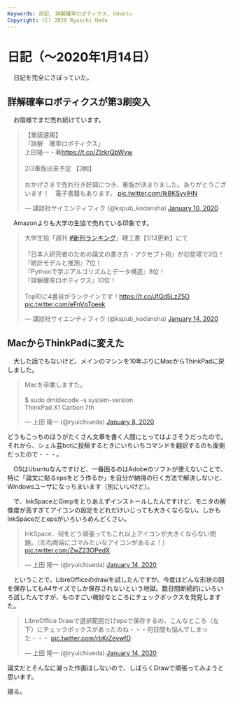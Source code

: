```yaml
---
Keywords: 日記, 詳解確率ロボティクス, Ubuntu
Copyright: (C) 2020 Ryuichi Ueda
---
```


# 日記（〜2020年1月14日） 

　日記を完全にさぼっていた。

## 詳解確率ロボティクスが第3刷突入

　お陰様でまだ売れ続けています。

<blockquote class="twitter-tweet" data-partner="tweetdeck"><p lang="ja" dir="ltr">【重版速報】<br>『詳解　確率ロボティクス』<br>上田隆一・著<a href="https://t.co/ZlzkrQbWyw">https://t.co/ZlzkrQbWyw</a><br><br>2/3重版出来予定 【3刷】<br><br>おかげさまで売れ行き好調につき、重版が決まりました。ありがとうございます！　電子書籍もあります。 <a href="https://t.co/IkBKSyvlHN">pic.twitter.com/IkBKSyvlHN</a></p>&mdash; 講談社サイエンティフィク (@kspub_kodansha) <a href="https://twitter.com/kspub_kodansha/status/1215486841673019392?ref_src=twsrc%5Etfw">January 10, 2020</a></blockquote>
<script async src="https://platform.twitter.com/widgets.js" charset="utf-8"></script>

　Amazonよりも大学の生協で売れている印象です。

<blockquote class="twitter-tweet" data-partner="tweetdeck"><p lang="ja" dir="ltr">大学生協「週刊 <a href="https://twitter.com/hashtag/%E6%96%B0%E5%88%8A%E3%83%A9%E3%83%B3%E3%82%AD%E3%83%B3%E3%82%B0?src=hash&amp;ref_src=twsrc%5Etfw">#新刊ランキング</a>」理工書【1/13更新】にて<br><br>『日本人研究者のための論文の書き方・アクセプト術』が初登場で3位！<br>『統計モデルと推測』7位！<br>『Pythonで学ぶアルゴリズムとデータ構造』8位！<br>『詳解確率ロボティクス』10位！<br><br>Top10に4書目がランクインです！<a href="https://t.co/JfQd5LzZ5O">https://t.co/JfQd5LzZ5O</a> <a href="https://t.co/eFnVpToeek">pic.twitter.com/eFnVpToeek</a></p>&mdash; 講談社サイエンティフィク (@kspub_kodansha) <a href="https://twitter.com/kspub_kodansha/status/1217024081930813446?ref_src=twsrc%5Etfw">January 14, 2020</a></blockquote>
<script async src="https://platform.twitter.com/widgets.js" charset="utf-8"></script>

## MacからThinkPadに変えた

　大した話でもないけど、メインのマシンを10年ぶりにMacからThinkPadに戻しました。


<blockquote class="twitter-tweet" data-partner="tweetdeck"><p lang="ja" dir="ltr">Macを卒業しますた。<br><br>$ sudo dmidecode -s system-version<br>ThinkPad X1 Carbon 7th</p>&mdash; 上田 隆一 (@ryuichiueda) <a href="https://twitter.com/ryuichiueda/status/1214846598905098240?ref_src=twsrc%5Etfw">January 8, 2020</a></blockquote>
<script async src="https://platform.twitter.com/widgets.js" charset="utf-8"></script>


どうもこっちのほうがたくさん文章を書く人間にとってはよさそうだったので。それから、シェル芸botに投稿するときにいちいちコマンドを翻訳するのも面倒だったので・・・。

　OSはUbuntuなんですけど、一番困るのはAdobeのソフトが使えないことで、特に「論文に貼るepsをどう作るか」を自分が納得の行く方法で解決しないと、Windowsユーザになっちまいます（別にいいけど）。


　で、InkSpaceとGimpをとりあえずインストールしたんですけど、モニタの解像度が高すぎてアイコンの設定をどれだけいじっても大きくならない。しかもInkSpaceだとepsがいろいろめんどくさい。

<blockquote class="twitter-tweet" data-partner="tweetdeck"><p lang="ja" dir="ltr">InkSpace、何をどう頑張ってもこれ以上アイコンが大きくならない問題。（左右両端にゴマみたいなアイコンがあるよ！） <a href="https://t.co/ZwZ23OPedX">pic.twitter.com/ZwZ23OPedX</a></p>&mdash; 上田 隆一 (@ryuichiueda) <a href="https://twitter.com/ryuichiueda/status/1217088578397696001?ref_src=twsrc%5Etfw">January 14, 2020</a></blockquote>
<script async src="https://platform.twitter.com/widgets.js" charset="utf-8"></script>


　ということで、LibreOfficeのdrawを試したんですが、今度はどんな形状の図を保存してもA4サイズでしか保存されないという地獄。数日間断続的にいろいろ試したんですが、ものすごい微妙なところにチェックボックスを発見しますた。

<blockquote class="twitter-tweet" data-partner="tweetdeck"><p lang="ja" dir="ltr">LibreOffice Drawで選択範囲だけepsで保存するの、こんなところ（左下）にチェックボックスがあったのね・・・何日間も悩んでしまった・・・ <a href="https://t.co/rbKrZevwfD">pic.twitter.com/rbKrZevwfD</a></p>&mdash; 上田 隆一 (@ryuichiueda) <a href="https://twitter.com/ryuichiueda/status/1217024950025932801?ref_src=twsrc%5Etfw">January 14, 2020</a></blockquote>
<script async src="https://platform.twitter.com/widgets.js" charset="utf-8"></script>


論文だとそんなに凝った作画はしないので、しばらくDrawで頑張ってみようと思います。


寝る。
